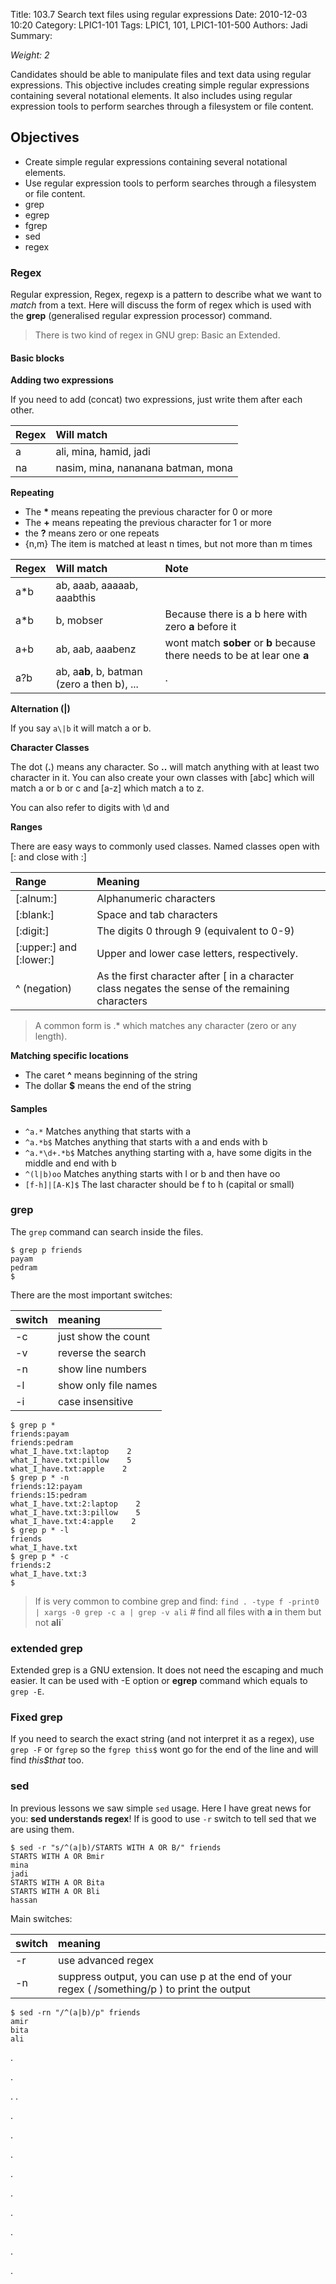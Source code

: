 Title: 103.7 Search text files using regular expressions
Date: 2010-12-03 10:20
Category: LPIC1-101
Tags: LPIC1, 101, LPIC1-101-500
Authors: Jadi
Summary: 

_Weight: 2_

Candidates should be able to manipulate files and text data using regular expressions. This objective includes creating simple regular expressions containing several notational elements. It also includes using regular expression tools to perform searches through a filesystem or file content.

## Objectives

* Create simple regular expressions containing several notational elements.
* Use regular expression tools to perform searches through a filesystem or file content.
* grep
* egrep
* fgrep
* sed
* regex

### Regex

Regular expression, Regex, regexp is a pattern to describe what we want to _match_ from a text. Here will discuss the form of regex which is used with the **grep** \(generalised regular expression processor\) command.

> There is two kind of regex in GNU grep: Basic an Extended.

#### Basic blocks

**Adding two expressions**

If you need to add \(concat\) two expressions, just write them after each other.

| Regex | Will match |
| :--- | :--- |
| a | ali, mina, hamid, jadi |
| na | nasim, mina, nananana batman, mona |

**Repeating**

* The **\*** means repeating the previous character for 0 or more
* The **+** means repeating the previous character for 1 or more
* the **?** means zero or one repeats
* {n,m}  The item is matched at least n times, but not more than m times

| Regex | Will match | Note |
| :--- | :--- | :--- |
| a\*b | ab, aaab, aaaaab, aaabthis |  |
| a\*b | b, mobser | Because there is a b here with zero **a** before it |
| a+b | ab, aab, aaabenz | wont match **sober** or **b** because there needs to be at lear one **a** |
| a?b | ab, a**ab**, b, batman \(zero a then b\), ... | . |

**Alternation \(\|\)**

If you say `a\|b` it will match a or b.

**Character Classes**

The dot \(**.**\) means any character. So **..** will match anything with at least two character in it. You can also create your own classes with \[abc\] which will match a or b or c and \[a-z\] which match a to z.

You can also refer to digits with \d and

**Ranges**

There are easy ways to commonly used classes. Named classes open with \[: and close with :\]

| Range | Meaning |
| :--- | :--- |
| \[:alnum:\] | Alphanumeric characters |
| \[:blank:\] | Space and tab characters |
| \[:digit:\] | The digits 0 through 9 \(equivalent to 0-9\) |
| \[:upper:\] and \[:lower:\] | Upper and lower case letters, respectively. |
| ^ \(negation\) | As the first character after \[ in a character class negates the sense of the remaining characters |

> A common form is .\* which matches any character \(zero or any length\).

**Matching specific locations**

* The caret **^** means beginning of the string
* The dollar **$** means the end of the string

#### Samples

* `^a.*` Matches anything that starts with a
* `^a.*b$` Matches anything that starts with a and ends with b
* `^a.*\d+.*b$` Matches anything starting with a, have some digits in the middle and end with b
* `^(l|b)oo` Matches anything starts with l or b and then have oo
* `[f-h]|[A-K]$` The last character should be f to h \(capital or small\)

### grep

The `grep` command can search inside the files.

```text
$ grep p friends
payam
pedram
$
```

There are the most important switches:

| switch | meaning |
| :--- | :--- |
| -c | just show the count |
| -v | reverse the search |
| -n | show line numbers |
| -l | show only file names |
| -i | case insensitive |

```text
$ grep p *
friends:payam
friends:pedram
what_I_have.txt:laptop    2
what_I_have.txt:pillow    5
what_I_have.txt:apple    2
$ grep p * -n
friends:12:payam
friends:15:pedram
what_I_have.txt:2:laptop    2
what_I_have.txt:3:pillow    5
what_I_have.txt:4:apple    2
$ grep p * -l
friends
what_I_have.txt
$ grep p * -c
friends:2
what_I_have.txt:3
$
```

> If is very common to combine grep and find: `find . -type f -print0 | xargs -0 grep -c a | grep -v ali` \# find all files with **a** in them but not **ali**\`

### extended grep

Extended grep is a GNU extension. It does not need the escaping and much easier. It can be used with -E option or **egrep** command which equals to `grep -E`.

### Fixed grep

If you need to search the exact string \(and not interpret it as a regex\), use `grep -F` or `fgrep` so the `fgrep this$` wont go for the end of the line and will find _this$that_ too.

### sed

In previous lessons we saw simple `sed` usage. Here I have great news for you: **sed understands regex**! If is good to use `-r` switch to tell sed that we are using them.

```text
$ sed -r "s/^(a|b)/STARTS WITH A OR B/" friends
STARTS WITH A OR Bmir
mina
jadi
STARTS WITH A OR Bita
STARTS WITH A OR Bli
hassan
```

Main switches:

| switch | meaning |
| :--- | :--- |
| -r | use advanced regex |
| -n | suppress output, you can use p at the end of your regex \( /something/p \) to print the output |

```text
$ sed -rn "/^(a|b)/p" friends
amir
bita
ali
```

.

.

. .

.

.

.

.

.

.

.

.

.

